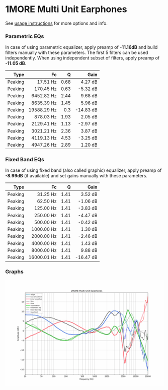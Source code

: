 # 1MORE Multi Unit Earphones
See [usage instructions](https://github.com/jaakkopasanen/AutoEq#usage) for more options and info.

### Parametric EQs
In case of using parametric equalizer, apply preamp of **-11.16dB** and build filters manually
with these parameters. The first 5 filters can be used independently.
When using independent subset of filters, apply preamp of **-11.05 dB**.

| Type    | Fc          |    Q | Gain      |
|--------:|------------:|-----:|----------:|
| Peaking | 17.51 Hz    | 0.68 | 4.27 dB   |
| Peaking | 170.45 Hz   | 0.63 | -5.32 dB  |
| Peaking | 6452.82 Hz  | 2.44 | 9.68 dB   |
| Peaking | 8635.39 Hz  | 1.45 | 5.96 dB   |
| Peaking | 19588.29 Hz | 0.3  | -14.83 dB |
| Peaking | 878.03 Hz   | 1.93 | 2.05 dB   |
| Peaking | 2129.41 Hz  | 1.13 | -2.97 dB  |
| Peaking | 3021.21 Hz  | 2.36 | 3.87 dB   |
| Peaking | 4119.13 Hz  | 4.53 | -3.25 dB  |
| Peaking | 4947.26 Hz  | 2.89 | 1.20 dB   |

### Fixed Band EQs
In case of using fixed band (also called graphic) equalizer, apply preamp of **-8.99dB**
(if available) and set gains manually with these parameters.

| Type    | Fc          |    Q | Gain      |
|--------:|------------:|-----:|----------:|
| Peaking | 31.25 Hz    | 1.41 | 3.52 dB   |
| Peaking | 62.50 Hz    | 1.41 | -1.06 dB  |
| Peaking | 125.00 Hz   | 1.41 | -3.83 dB  |
| Peaking | 250.00 Hz   | 1.41 | -4.47 dB  |
| Peaking | 500.00 Hz   | 1.41 | -0.42 dB  |
| Peaking | 1000.00 Hz  | 1.41 | 1.30 dB   |
| Peaking | 2000.00 Hz  | 1.41 | -2.46 dB  |
| Peaking | 4000.00 Hz  | 1.41 | 1.43 dB   |
| Peaking | 8000.00 Hz  | 1.41 | 9.88 dB   |
| Peaking | 16000.01 Hz | 1.41 | -16.47 dB |

### Graphs
![](./1MORE%20Multi%20Unit%20Earphones.png)